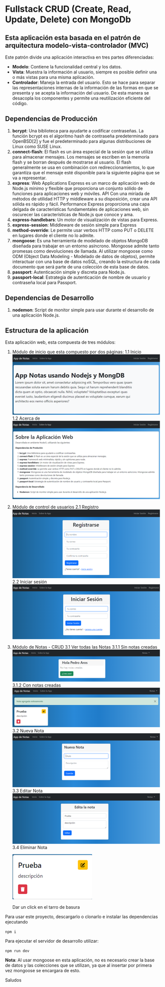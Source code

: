 # Fullstack CRUD (Create, Read, Update, Delete) con MongoDb

## Esta aplicación esta basada en el patrón de arquitectura modelo-vista-controlador (MVC)

Este patrón divide una aplicación interactiva en tres partes diferenciadas:

- **Modelo**: Contiene la funcionalidad central y los datos.
- **Vista**: Muestra la información al usuario, siempre es posible definir una o más vistas para una misma aplicación.
- **Controlador**: Maneja la entrada del usuario. Esto se hace para separar las representaciones internas de la información de las formas en que se presenta y se acepta la información del usuario. De esta manera se desacopla los componentes y permite una reutilización eficiente del código.

## Dependencias de Producción

1. **bcrypt**: Una biblioteca para ayudarte a codificar contraseñas. La función bcrypt es el algoritmo hash de contraseña predeterminado para OpenBSD[2] y fue el predeterminado para algunas distribuciones de Linux como SUSE Linux.
2. **connect-flash**: El flash es un área especial de la sesión que se utiliza para almacenar mensajes. Los mensajes se escriben en la memoria flash y se borran después de mostrarse al usuario. El flash generalmente se usa en combinación con redireccionamientos, lo que garantiza que el mensaje esté disponible para la siguiente página que se va a representar.
3. **express**: Web Applications Express es un marco de aplicación web de Node.js mínimo y flexible que proporciona un conjunto sólido de funciones para aplicaciones web y móviles. API Con una miríada de métodos de utilidad HTTP y middleware a su disposición, crear una API sólida es rápido y fácil. Performance Express proporciona una capa delgada de características fundamentales de aplicaciones web, sin oscurecer las características de Node.js que conoce y ama.
4. **express-handlebars**: Un motor de visualización de vistas para Express.
5. **express-session**: Middleware de sesión simple para Express
6. **method-override**: Le permite usar verbos HTTP como PUT o DELETE en lugares donde el cliente no lo admite.
7. **mongoose**: Es una herramienta de modelado de objetos MongoDB diseñada para trabajar en un entorno asíncrono. Mongoose admite tanto promesas como devoluciones de llamada. Al utilizar mongoose como ODM (Object Data Modeling - Modelado de datos de objetos), permite interactuar con una base de datos noSQL, creando la estructura de cada documento que será parte de una colección de esta base de datos.
8. **passport**: Autenticación simple y discreta para Node.js.
9. **passport-local**: Estrategia de autenticación de nombre de usuario y contraseña local para Passport.

## Dependencias de Desarrollo

1. **nodemon**: Script de monitor simple para usar durante el desarrollo de una aplicación Node.js.

## Estructura de la aplicación

Esta aplicación web, esta compuesta de tres módulos:

1. Módulo de inicio que esta compuesto por dos páginas:
   1.1 Inicio
   ![!](./src/public/img/index.png "Inicio aplicación")
   1.2 Acerca de
   ![!](./src/public/img/about.png "Acerca de")
2. Módulo de control de usuarios
   2.1 Registro
   ![!](./src/public/img/signup.png "Registro")
   2.2 Iniciar sesión
   ![!](./src/public/img/signin.png "Iniciar sesión")
3. Módulo de Notas - CRUD
   3.1 Ver todas las Notas
   3.1.1 Sin notas creadas
   ![!](./src/public/img/notes.png "Sin notas")
   3.1.2 Con notas creadas
   ![!](./src/public/img/notes1.png "Con notas")
   3.2 Nueva Nota
   ![!](./src/public/img/newNote.png "Nueva nota")
   3.3 Editar Nota
   ![!](./src/public/img/editNote.png "Editar nota")
   3.4 Eliminar Nota

   ![!](./src/public/img/deleteNote.png "Eliminar nota")

   Dar un click en el tarro de basura

Para usar este proyecto, descargarlo o clonarlo e instalar las dependencias ejecutando

`npm i`

Para ejecutar el servidor de desarrollo utilizar:

`npm run dev`

**Nota**: Al usar mongoose en esta aplicación, no es necesario crear la base de datos y las colecciones que se utilizan, ya que al insertar por primera vez mongoose se encargara de esto.

Saludos
